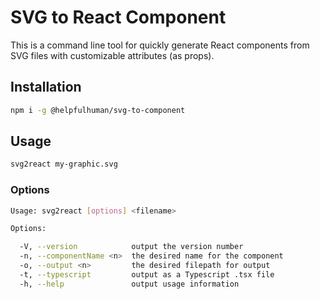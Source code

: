 # SVG to React Component

This is a command line tool for quickly generate React components from SVG files with customizable attributes (as props).

## Installation

```bash
npm i -g @helpfulhuman/svg-to-component
```

## Usage

```bash
svg2react my-graphic.svg
```

### Options

```bash
Usage: svg2react [options] <filename>

Options:

  -V, --version            output the version number
  -n, --componentName <n>  the desired name for the component
  -o, --output <n>         the desired filepath for output
  -t, --typescript         output as a Typescript .tsx file
  -h, --help               output usage information
```
